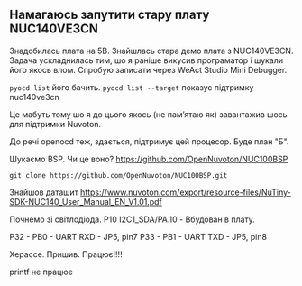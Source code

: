 ## Намагаюсь запутити стару плату NUC140VE3CN

Знадобилась плата на 5В. Знайшлась стара демо плата з NUC140VE3CN.
Задача ускладнилась тим, шо я раніше викусив програматор і шукали його якось влом.
Спробую записати через WeAct Studio Mini Debugger.

`pyocd list` його бачить.
`pyocd list --target` показує підтримку nuc140ve3cn

Це мабуть тому шо я до цього якось (не памʼятаю як) завантажив шось для підтримки Nuvoton.

До речі openocd теж, здається, підтримує цей процесор. Буде план "Б".

Шукаємо BSP.
Чи це воно? https://github.com/OpenNuvoton/NUC100BSP

```
git clone https://github.com/OpenNuvoton/NUC100BSP.git
```

Знайшов даташит
https://www.nuvoton.com/export/resource-files/NuTiny-SDK-NUC140_User_Manual_EN_V1.01.pdf

Почнемо зі світлодіода.
P10  I2C1_SDA/PA.10  - Вбудован в плату.

P32 - PB0 - UART RXD  - JP5, pin7
P33 - PB1 - UART TXD  - JP5, pin8

Херассе. Пришив. Працює!!!!

printf не працює